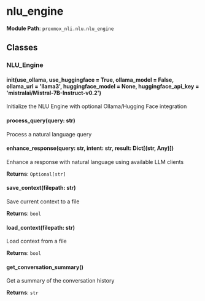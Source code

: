 # nlu_engine

**Module Path**: `proxmox_nli.nlu.nlu_engine`

## Classes

### NLU_Engine

#### __init__(use_ollama, use_huggingface = True, ollama_model = False, ollama_url = 'llama3', huggingface_model = None, huggingface_api_key = 'mistralai/Mistral-7B-Instruct-v0.2')

Initialize the NLU Engine with optional Ollama/Hugging Face integration

#### process_query(query: str)

Process a natural language query

#### enhance_response(query: str, intent: str, result: Dict[(str, Any)])

Enhance a response with natural language using available LLM clients

**Returns**: `Optional[str]`

#### save_context(filepath: str)

Save current context to a file

**Returns**: `bool`

#### load_context(filepath: str)

Load context from a file

**Returns**: `bool`

#### get_conversation_summary()

Get a summary of the conversation history

**Returns**: `str`

